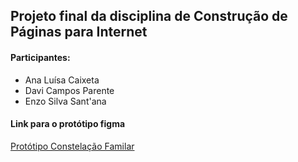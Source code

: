 ## Projeto final da disciplina de Construção de Páginas para Internet

#### Participantes:
- Ana Luísa Caixeta
- Davi Campos Parente
- Enzo Silva Sant'ana

#### Link para o protótipo figma

<a href="https://www.figma.com/file/KIZbQifP4Jw8s39PZ0dbQm/Projeto-CPI?type=design&node-id=54%3A77&mode=design&t=E2s26BD9zdmOMQUV-1" target="_blank">Protótipo Constelação Familar</a>